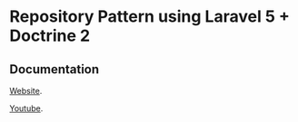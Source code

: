 # Repository Pattern using Laravel 5 + Doctrine 2

## Documentation

[Website](http://www.wilcarjose.com/2016/05/24/patron-repositorio-usando-laravel-5-doctrine-2/).

[Youtube](https://youtu.be/JezalamIEro).
